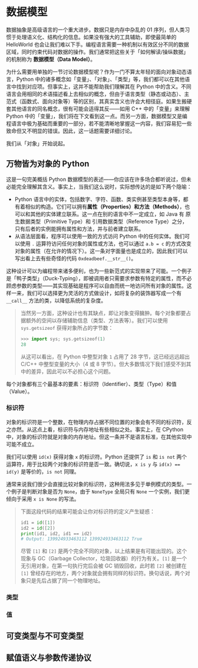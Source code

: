 # 数据模型

数据抽象是高级语言的一个重大进步。数据只是内存中杂乱的 01 序列，但人类习惯于处理语义化、结构化的信息。如果没有强大的工具辅助，即使最简单的 HelloWorld 也会让我们难以下手。编程语言需要一种机制以有效区分不同的数据区域，同时约束代码对数据的操作。我们通常把这些关于「如何解读/操纵数据」的机制称为 **数据模型（Data Model）**。

为什么需要用单独的一节讨论数据模型呢？作为一门不算太年轻的面向对象动态语言，Python 中的诸多概念如「变量」、「对象」、「类型」等，我们都可以在其他语言中找到对应项。但事实上，这并不能帮助我们理解其在 Python 中的含义。不同语言会用相同的术语描述看上去相似的概念，但由于语言类型（静态或动态）、主范式（函数式、面向对象等）等的区别，其真实含义也许会大相径庭。如果生搬硬套其他语言的同名概念，很有可能会适得其反——如用 C++ 中的「变量」来理解 Python 中的「变量」，我们将在下文看到这一点。而另一方面，数据模型又是编程语言中极为基础而重要的一部分，若不能清晰地掌握这一内容，我们容易犯一些致命但又不明显的错误。因此，这一话题需要详细讨论。

我们从「对象」开始说起。

## 万物皆为对象的 Python

这是一句完美概括 Python 数据模型的表述——你应该在许多场合都听说过，但未必能完全理解其含义。事实上，当我们这么说时，实际想传达的是如下两个隐喻：

 + Python 语言中的实体，包括数字、字符、函数、类实例甚至类型本身等，都有着相似的构造。它们可以拥有**属性（Properties）**和**方法（Methods）**，也可以和其他的实体建立联系。这一点在别的语言中不一定成立，如 Java 有 原生数据类型（Primitive Type）和 引用数据类型（Reference Type）之分，只有后者的实例能拥有属性和方法，并与前者建立联系。
 + 从语法层面看，程序可以使用一致的方式访问 Python 中的任何实体。我们可以使用 `.` 运算符访问任何对象的属性或方法，也可以通过 `a.b = c` 的方式改变对象的属性（在允许的情况下）。这一条对字面量也是成立的，因此我们可以写出看上去有些奇怪的代码 `0xdeadbeef.__str__()`。

这种设计可以为编程带来诸多便利，也为一些新范式的实现带来了可能。一个例子是「鸭子类型」（Duck-Typing），即被调用者只需要求参数有特定的属性，而不必顾虑参数的类型——其实现基础是程序可以自由而统一地访问所有对象的属性。这样一来，我们可以选择更为灵活的方式做设计，如将复杂的装饰器写成一个有 `__call__` 方法的类，以降低系统的复杂度。

> 当然另一方面，这种设计也有其缺点，即让对象变得臃肿。每个对象都要占据额外的空间以存储辅助信息（类型、方法表等）。我们可以使用 `sys.getsizeof` 获得对象所占的字节数：
> 
> ```python
> >>> import sys; sys.getsizeof(1)
> 28
> ```
> 从这可以看出，在 Python 中整型对象 `1` 占用了 28 字节，这已经远远超出 C/C++ 中整型变量的大小（4 或 8 字节）。但大多数情况下我们感受不到其中的差异，因此可以不必担心这个问题。

每个对象都有三个最基本的要素：标识符（Identifier）、类型（Type）和值（Value）。

### 标识符

对象的标识符是一个整数，在物理内存占据不同位置的对象会有不同的标识符，反之亦然。从这点上看，标识符与内存地址有些相似之处。事实上，在 CPython 中，对象的标识符就是对象的内存地址。但这一条并不是语言标准，在其他实现中可能不成立。

我们可以使用 `id(x)` 获得对象 `x` 的标识符。Python 还提供了 `is` 和 `is not` 两个运算符，用于比较两个对象的标识符是否一致。确切说，`x is y` 与 `id(x) == id(y)` 是等价的，`is not` 同理。

通常来说我们很少会直接比较对象的标识符，这种用法多见于单例模式的类型。一个例子是判断对象是否为 `None`，由于 `NoneType` 全局只有 `None` 一个实例，我们更倾向于采用 `x is None` 的写法。

> 下面这段代码的结果可能会让你对标识符的定义产生疑惑：
>
> ```python
> id1 = id([1])
> id2 = id([2])
> print(id1, id2, id1 == id2)
> # Output: 139924933463112 139924933463112 True
> ```
>
> 尽管 `[1]` 和 `[2]` 是两个完全不同的对象，以上结果是有可能出现的。这个现象与 GC（Garbage Collector，垃圾回收器）的行为有关。`[1]` 是一个无引用对象，在第一句执行完后会被 GC 销毁回收，此时若 `[2]` 被创建在 `[1]` 曾经存在的地方，两个对象就会拥有同样的标识符。换句话说，两个对象只是先后占据了同一个物理地址。

### 类型

### 值

## 可变类型与不可变类型

## 赋值语义与参数传递协议